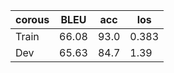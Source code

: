 | corous | BLEU  | acc  | los   |
| ------ | ----- | ---- | ----- |
| Train  | 66.08 | 93.0 | 0.383 |
| Dev    | 65.63 | 84.7 | 1.39  |
